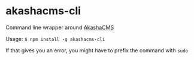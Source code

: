 # akashacms-cli
Command line wrapper around [AkashaCMS](http://akashacms.com)

Usage: `$ npm install -g akashacms-cli`

If that gives you an error, you might have to prefix the command with `sudo`
